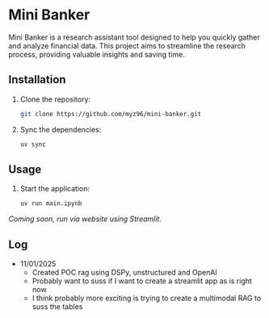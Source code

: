 # Mini Banker

Mini Banker is a research assistant tool designed to help you quickly gather and analyze financial data. This project aims to streamline the research process, providing valuable insights and saving time.

## Installation
1. Clone the repository:
    ```bash
    git clone https://github.com/myz96/mini-banker.git
    ```
2. Sync the dependencies:
    ```bash
    uv sync
    ```

## Usage

1. Start the application:
    ```bash
    uv run main.ipynb
    ```
*Coming soon, run via website using Streamlit.*

## Log
* 11/01/2025
    * Created POC rag using DSPy, unstructured and OpenAI
    * Probably want to suss if I want to create a streamlit app as is right now
    * I think probably more exciting is trying to create a multimodal RAG to suss the tables
